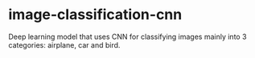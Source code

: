 # image-classification-cnn
Deep learning model that uses CNN for classifying images mainly into 3 categories: airplane, car and bird.
